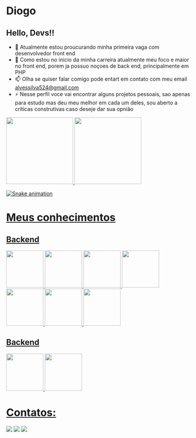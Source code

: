# Diogo
## Hello, Devs!!



- 🔭  Atualmente estou proucurando minha primeira vaga com desenvolvedor front end
- 🌱  Como estou no inicio da minha carreira atualmente meu foco e maior no front end, porem ja possuo noçoes de back end, principalmente em PHP
- 📫  Olha se quiser falar comigo pode entart em contato com meu email alvessilva524@gmail.com
- ⚡  Nesse perfil voce vai encontrar alguns projetos pessoais, sao apenas para estudo mas deu meu melhor em cada um deles, sou aberto a criticas construtivas caso deseje dar sua opnião

 <div styles="display:flex;">

  <div>
  <a href="https://github.com/DiogoAlves2004">
  <img height="180em" src="https://github-readme-stats.vercel.app/api/top-langs/?username=DiogoAlves2004&layout=compact&langs_count=7&theme=dracula"/>
  <img height="180em" src="https://github-readme-stats.vercel.app/api?username=DiogoAlves2004i&show_icons=true&theme=dracula&include_all_commits=true&count_private=true"/>
</div>

![Snake animation](https://github.com/DiogoAlves2004/DiogoAlves2004/blob/output/github-contribution-grid-snake.svg)
  
</div>




<h1>Meus conhecimentos</h1>
 
<h2>Backend</h2>
 
 <div styles="display:flex;">
  
  <img src="https://cdn.jsdelivr.net/gh/devicons/devicon/icons/sass/sass-original.svg" width="100px" height="100px" />
  <img src="https://cdn.jsdelivr.net/gh/devicons/devicon/icons/bootstrap/bootstrap-plain.svg"  width="100px" height="100px" />
  <img src="https://cdn.jsdelivr.net/gh/devicons/devicon/icons/css3/css3-plain.svg"  width="100px" height="100px" />
  <img src="https://cdn.jsdelivr.net/gh/devicons/devicon/icons/html5/html5-plain.svg"  width="100px" height="100px" />
  <img src="https://cdn.jsdelivr.net/gh/devicons/devicon/icons/react/react-original-wordmark.svg"  width="100px" height="100px" />
  <img src="https://cdn.jsdelivr.net/gh/devicons/devicon/icons/typescript/typescript-plain.svg"  width="100px" height="100px" />
  <img src="https://cdn.jsdelivr.net/gh/devicons/devicon/icons/javascript/javascript-original.svg"  width="100px" height="100px" />
</div>


<h2>Backend</h2>

<img src="https://cdn.jsdelivr.net/gh/devicons/devicon/icons/php/php-plain.svg"  width="100px" height="100px" />
<img src="https://cdn.jsdelivr.net/gh/devicons/devicon/icons/mysql/mysql-original-wordmark.svg"  width="100px" height="100px" />



# Contatos:

<div>
  <a href="https://instagram.com/diogo_alvezx_" target="_blank"><img src="https://img.shields.io/badge/-Instagram-%23E4405F?style=for- the-badge&logo=instagram&logoColor=white" target="_blank"></a>
  <a href = "mailto:alvessilva524@gmail.com"><img src="https://img.shields.io/badge/Gmail-D14836?style=for-the-badge&logo=gmail&logoColor=white"     target="_blank"></a>
  <a href="https://www.linkedin.com/in/diogo-alves-26b83a221/" target="_blank"><img src="https://img.shields.io/badge/-LinkedIn-%230077B5?style=for-the-badge&logo=linkedin&logoColor=white" target="_blank"></a>   
</div>


